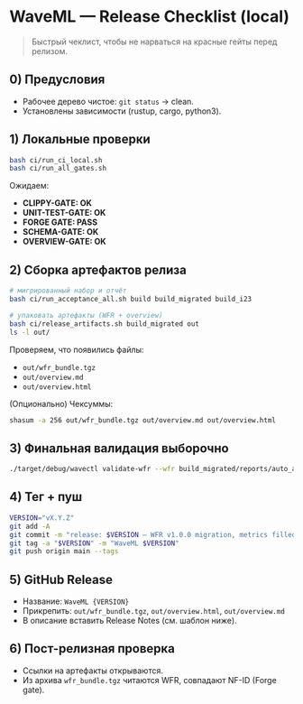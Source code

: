 # WaveML — Release Checklist (local)

> Быстрый чеклист, чтобы не нарваться на красные гейты перед релизом.

## 0) Предусловия
- Рабочее дерево чистое: `git status` → clean.
- Установлены зависимости (rustup, cargo, python3).

## 1) Локальные проверки
```bash
bash ci/run_ci_local.sh
bash ci/run_all_gates.sh
```
Ожидаем:
- **CLIPPY-GATE: OK**
- **UNIT-TEST-GATE: OK**
- **FORGE GATE: PASS**
- **SCHEMA-GATE: OK**
- **OVERVIEW-GATE: OK**

## 2) Сборка артефактов релиза
```bash
# мигрированный набор и отчёт
bash ci/run_acceptance_all.sh build build_migrated build_i23

# упаковать артефакты (WFR + overview)
bash ci/release_artifacts.sh build_migrated out
ls -l out/
```

Проверяем, что появились файлы:
- `out/wfr_bundle.tgz`
- `out/overview.md`
- `out/overview.html`

(Опционально) Чексуммы:
```bash
shasum -a 256 out/wfr_bundle.tgz out/overview.md out/overview.html
```

## 3) Финальная валидация выборочно
```bash
./target/debug/wavectl validate-wfr --wfr build_migrated/reports/auto_amp.wfr.json --require-pass
```

## 4) Тег + пуш
```bash
VERSION="vX.Y.Z"
git add -A
git commit -m "release: $VERSION — WFR v1.0.0 migration, metrics filled, acceptance gates green"
git tag -a "$VERSION" -m "WaveML $VERSION"
git push origin main --tags
```

## 5) GitHub Release
- Название: `WaveML {VERSION}`
- Прикрепить: `out/wfr_bundle.tgz`, `out/overview.html`, `out/overview.md`
- В описание вставить Release Notes (см. шаблон ниже).

## 6) Пост-релизная проверка
- Ссылки на артефакты открываются.
- Из архива `wfr_bundle.tgz` читаются WFR, совпадают NF-ID (Forge gate).
